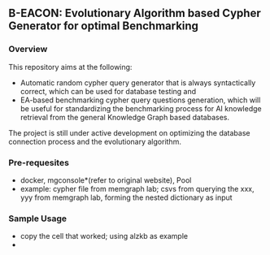 ## B-EACON: Evolutionary Algorithm based Cypher Generator for optimal Benchmarking
### Overview
This repository aims at the following:
- Automatic random cypher query generator that is always syntactically correct, which can be used for database testing and
- EA-based benchmarking cypher query questions generation, which will be useful for standardizing the benchmarking process for AI knowledge retrieval from the general Knowledge Graph based databases.

The project is still under active development on optimizing the database connection process and the evolutionary algorithm. 

### Pre-requesites
- docker, mgconsole*(refer to original website), Pool
- example: cypher file from memgraph lab; csvs from querying the xxx, yyy from memgraph lab, forming the nested dictionary as input

### Sample Usage
- copy the cell that worked; using alzkb as example
- 

